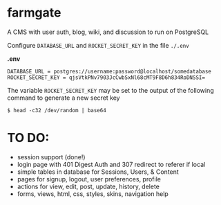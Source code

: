 # farmgate
A CMS with user auth, blog, wiki, and discussion to run on PostgreSQL

Configure `DATABASE_URL` and `ROCKET_SECRET_KEY` in the file `./.env`

**.env**

```
DATABASE_URL = postgres://username:password@localhost/somedatabase
ROCKET_SECRET_KEY = qjsVtkPNv7903JcCwbSxNl68cMT9F8D6h834RoDNSSI=
```
The variable `ROCKET_SECRET_KEY` may be set to the output of the
following command to generate a new secret key

```
$ head -c32 /dev/random | base64
```
# TO DO:
 * session support (done!)
 * login page with 401 Digest Auth and 307 redirect to referer if local
 * simple tables in database for Sessions, Users, & Content
 * pages for signup, logout, user preferences, profile
 * actions for view, edit, post, update, history, delete
 * forms, views, html, css, styles, skins, navigation help
